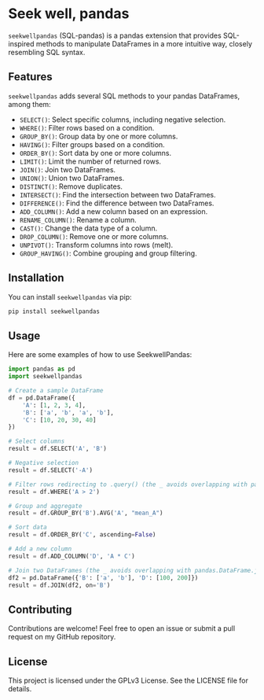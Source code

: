 # Seek well, pandas

`seekwellpandas` (SQL-pandas) is a pandas extension that provides SQL-inspired methods to manipulate DataFrames in a more intuitive way, closely resembling SQL syntax.

## Features

`seekwellpandas` adds several SQL methods to your pandas DataFrames, among them:

- `SELECT()`: Select specific columns, including negative selection.
- `WHERE()`: Filter rows based on a condition.
- `GROUP_BY()`: Group data by one or more columns.
- `HAVING()`: Filter groups based on a condition.
- `ORDER_BY()`: Sort data by one or more columns.
- `LIMIT()`: Limit the number of returned rows.
- `JOIN()`: Join two DataFrames.
- `UNION()`: Union two DataFrames.
- `DISTINCT()`: Remove duplicates.
- `INTERSECT()`: Find the intersection between two DataFrames.
- `DIFFERENCE()`: Find the difference between two DataFrames.
- `ADD_COLUMN()`: Add a new column based on an expression.
- `RENAME_COLUMN()`: Rename a column.
- `CAST()`: Change the data type of a column.
- `DROP_COLUMN()`: Remove one or more columns.
- `UNPIVOT()`: Transform columns into rows (melt).
- `GROUP_HAVING()`: Combine grouping and group filtering.

## Installation

You can install `seekwellpandas` via pip:

```bash
pip install seekwellpandas
```

## Usage

Here are some examples of how to use SeekwellPandas:

```python
import pandas as pd
import seekwellpandas

# Create a sample DataFrame
df = pd.DataFrame({
    'A': [1, 2, 3, 4],
    'B': ['a', 'b', 'a', 'b'],
    'C': [10, 20, 30, 40]
})

# Select columns
result = df.SELECT('A', 'B')

# Negative selection
result = df.SELECT('-A')

# Filter rows redirecting to .query() (the _ avoids overlapping with pandas.DataFrame.where)
result = df.WHERE('A > 2')

# Group and aggregate
result = df.GROUP_BY('B').AVG('A', "mean_A")

# Sort data
result = df.ORDER_BY('C', ascending=False)

# Add a new column
result = df.ADD_COLUMN('D', 'A * C')

# Join two DataFrames (the _ avoids overlapping with pandas.DataFrame.join)
df2 = pd.DataFrame({'B': ['a', 'b'], 'D': [100, 200]})
result = df.JOIN(df2, on='B')
```

## Contributing

Contributions are welcome! Feel free to open an issue or submit a pull request on my GitHub repository.

## License

This project is licensed under the GPLv3 License. See the LICENSE file for details.
